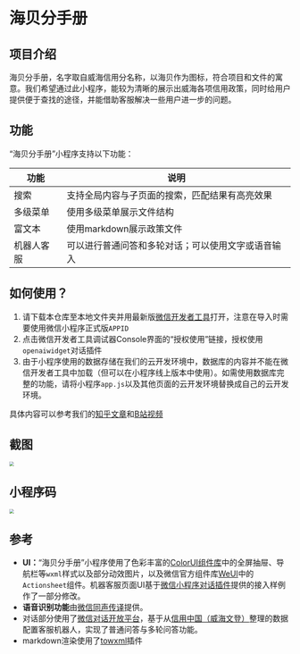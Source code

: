 # 海贝分手册

## 项目介绍

海贝分手册，名字取自威海信用分名称，以海贝作为图标，符合项目和文件的寓意。我们希望通过此小程序，能较为清晰的展示出威海各项信用政策，同时给用户提供便于查找的途径，并能借助客服解决一些用户进一步的问题。

## 功能

“海贝分手册”小程序支持以下功能：

| 功能       | 说明                                               |
| ---------- | -------------------------------------------------- |
| 搜索       | 支持全局内容与子页面的搜索，匹配结果有高亮效果     |
| 多级菜单   | 使用多级菜单展示文件结构                           |
| 富文本     | 使用markdown展示政策文件                           |
| 机器人客服 | 可以进行普通问答和多轮对话；可以使用文字或语音输入 |

## 如何使用？

1. 请下载本仓库至本地文件夹并用最新版[微信开发者工具](https://developers.weixin.qq.com/miniprogram/dev/devtools/download.html)打开，注意在导入时需要使用微信小程序正式版`APPID`
2. 点击微信开发者工具调试器Console界面的“授权使用”链接，授权使用`openaiwidget`对话插件
3. 由于小程序使用的数据存储在我们的云开发环境中，数据库的内容并不能在微信开发者工具中加载（但可以在小程序线上版本中使用）。如需使用数据库完整的功能，请将小程序`app.js`以及其他页面的云开发环境替换成自己的云开发环境。

具体内容可以参考我们的[知乎文章](https://zhuanlan.zhihu.com/p/354414192)和[B站视频](https://www.bilibili.com/video/BV1GU4y1p77E?from=search&seid=3690619691390577090)

## 截图
<img src="http://
m.qpic.cn/psc?/V53eNTYt1pd9JR0Gs26D2BgrN92nV3Uu/ruAMsa53pVQWN7FLK88i5iw6WHNWahvnwZ7oeDQKB3t7t*Uay0lmqbwOsgYrekQY8BnymBualQgyNe6eot8VB5f3OuFTp7dBBM81d7FMU3o!/mnull&bo=xwPoAccD6AEDCSw!&rf=photolist&t=5" style="zoom: 50%;" />

## 小程序码
<img src="http://
m.qpic.cn/psc?/V53eNTYt1pd9JR0Gs26D2BgrN92nV3Uu/ruAMsa53pVQWN7FLK88i5iw6WHNWahvnwZ7oeDQKB3thQZJSiK6a87P3WCuIMpQIowbjlYNjWLa3GpmoV1DyMY17Hdob2yBdRV9xKD572xg!/mnull&bo=AgECAQIBAgEBCS4!&rf=photolist&t=5" style="zoom: 50%;" />

## 参考

- **UI：**“海贝分手册”小程序使用了色彩丰富的[ColorUI组件库](https://github.com/weilanwl/ColorUI)中的全屏抽屉、导航栏等`wxml`样式以及部分动效图片，以及微信官方组件库[WeUI](https://github.com/Tencent/weui)中的`Actionsheet`组件。机器客服页面UI基于[微信小程序对话插件](https://mp.weixin.qq.com/wxopen/plugindevdoc?appid=wx8c631f7e9f2465e1#6-6-texttospeech)提供的接入样例作了一部分修改。
- **语音识别功能**由[微信同声传译](https://developers.weixin.qq.com/miniprogram/dev/extended/service/translator.html)提供。
- 对话部分使用了[微信对话开放平台](https://openai.weixin.qq.com/)，基于从[信用中国（威海文登）](http://wdcredit.gov.cn/)整理的数据配置客服机器人，实现了普通问答与多轮问答功能。
- markdown渲染使用了[towxml](https://github.com/sbfkcel/towxml)插件
